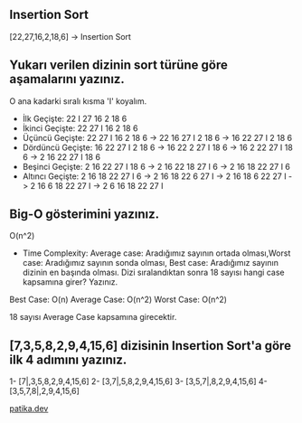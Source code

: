 ﻿## Insertion Sort

[22,27,16,2,18,6] -> Insertion Sort

## Yukarı verilen dizinin sort türüne göre aşamalarını yazınız.

O ana kadarki sıralı kısma 'I' koyalım.

- İlk Geçişte: 22 I 27 16 2 18 6
- İkinci Geçişte: 22 27 I 16 2 18 6
- Üçüncü Geçişte: 22 27 I 16 2 18 6 -> 22 16 27 I 2 18 6 -> 16 22 27 I 2 18 6
- Dördüncü Geçişte: 16 22 27 I 2 18 6 -> 16 22 2 27 I 18 6 -> 16 2 22 27 I 18 6 -> 2 16 22 27 I 18 6
- Beşinci Geçişte: 2 16 22 27 I 18 6 -> 2 16 22 18 27 I 6 -> 2 16 18 22 27 I 6
- Altıncı Geçişte: 2 16 18 22 27 I 6 -> 2 16 18 22 6 27 I -> 2 16 18 6 22 27 I -> 2 16 6 18 22 27 I -> 2 6 16 18 22 27 I


## Big-O gösterimini yazınız.

O(n^2)


- Time Complexity: Average case: Aradığımız sayının ortada olması,Worst case: Aradığımız sayının sonda olması, Best case: Aradığımız sayının dizinin en başında olması.
Dizi sıralandıktan sonra 18 sayısı hangi case kapsamına girer? Yazınız.

Best Case: O(n)
Average Case: O(n^2)
Worst Case: O(n^2)

18 sayısı Average Case kapsamına girecektir.


## [7,3,5,8,2,9,4,15,6] dizisinin Insertion Sort'a göre ilk 4 adımını yazınız.

1- [7|,3,5,8,2,9,4,15,6]
2- [3,7|,5,8,2,9,4,15,6]
3- [3,5,7|,8,2,9,4,15,6]
4- [3,5,7,8|,2,9,4,15,6]



[patika.dev](https://www.patika.dev/tr)


